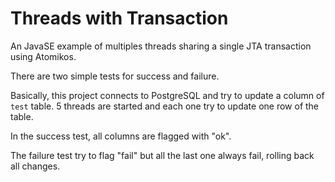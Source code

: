 Threads with Transaction
========================

An JavaSE example of multiples threads sharing a single JTA transaction using Atomikos.

There are two simple tests for success and failure.

Basically, this project connects to PostgreSQL and try to update a column of `test` table. 5 threads are started and each one try to update one row of the table.

In the success test, all columns are flagged with "ok".

The failure test try to flag "fail" but all the last one always fail, rolling back all changes.
